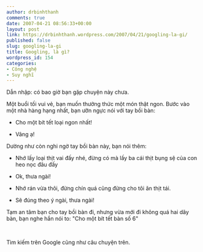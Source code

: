 ```yaml
---
author: drbinhthanh
comments: true
date: 2007-04-21 08:56:33+00:00
layout: post
link: https://drbinhthanh.wordpress.com/2007/04/21/googling-la-gi/
published: false
slug: googling-la-gi
title: Googling, là gì?
wordpress_id: 154
categories:
- Công nghệ
- Suy nghĩ
---
```


Dẫn nhập: có bao giờ bạn gặp chuyện này chưa.


Một buổi tối vui vẻ, bạn muốn thưởng thức một món thật ngon. Bước vào một nhà hàng hạng nhất, bạn ưỡn ngực nói với tay bồi bàn:


  * Cho một bít tết loại ngon nhất!

  * Vâng ạ!


Dường như còn nghi ngờ tay bồi bàn này, bạn nói thêm: 


  * Nhớ lấy loại thịt vai đấy nhé, đừng có mà lấy ba cái thịt bụng sệ của con heo nọc đâu đấy

  * Ok, thưa ngài!

  * Nhớ rán vừa thôi, đừng chín quá cũng đừng cho tôi ăn thịt tái.

  * Sẽ đúng theo ý ngài, thưa ngài!


Tạm an tâm bạn cho tay bồi bàn đi, nhưng vừa mới đi không quá hai dãy bàn, bạn nghe hắn nói to: "Cho một bít tết bàn số 6"



 

Tìm kiếm trên Google cũng như câu chuyện trên.
